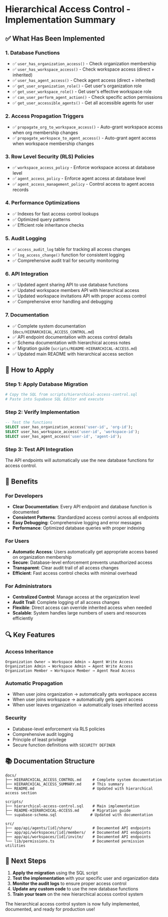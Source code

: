 # Hierarchical Access Control - Implementation Summary

## ✅ What Has Been Implemented

### 1. Database Functions

- ✅ `user_has_organization_access()` - Check organization membership
- ✅ `user_has_workspace_access()` - Check workspace access (direct + inherited)
- ✅ `user_has_agent_access()` - Check agent access (direct + inherited)
- ✅ `get_user_organization_role()` - Get user's organization role
- ✅ `get_user_workspace_role()` - Get user's effective workspace role
- ✅ `can_user_perform_agent_action()` - Check specific action permissions
- ✅ `get_user_accessible_agents()` - Get all accessible agents for user

### 2. Access Propagation Triggers

- ✅ `propagate_org_to_workspace_access()` - Auto-grant workspace access when org membership changes
- ✅ `propagate_workspace_to_agent_access()` - Auto-grant agent access when workspace membership changes

### 3. Row Level Security (RLS) Policies

- ✅ `workspace_access_policy` - Enforce workspace access at database level
- ✅ `agent_access_policy` - Enforce agent access at database level
- ✅ `agent_access_management_policy` - Control access to agent access records

### 4. Performance Optimizations

- ✅ Indexes for fast access control lookups
- ✅ Optimized query patterns
- ✅ Efficient role inheritance checks

### 5. Audit Logging

- ✅ `access_audit_log` table for tracking all access changes
- ✅ `log_access_change()` function for consistent logging
- ✅ Comprehensive audit trail for security monitoring

### 6. API Integration

- ✅ Updated agent sharing API to use database functions
- ✅ Updated workspace members API with hierarchical access
- ✅ Updated workspace invitations API with proper access control
- ✅ Comprehensive error handling and debugging

### 7. Documentation

- ✅ Complete system documentation (`docs/HIERARCHICAL_ACCESS_CONTROL.md`)
- ✅ API endpoint documentation with access control details
- ✅ Schema documentation with hierarchical access notes
- ✅ Migration guide (`scripts/README-HIERARCHICAL-ACCESS.md`)
- ✅ Updated main README with hierarchical access section

## 🔧 How to Apply

### Step 1: Apply Database Migration

```bash
# Copy the SQL from scripts/hierarchical-access-control.sql
# Paste into Supabase SQL Editor and execute
```

### Step 2: Verify Implementation

```sql
-- Test the functions
SELECT user_has_organization_access('user-id', 'org-id');
SELECT user_has_workspace_access('user-id', 'workspace-id');
SELECT user_has_agent_access('user-id', 'agent-id');
```

### Step 3: Test API Integration

The API endpoints will automatically use the new database functions for access control.

## 🎯 Benefits

### For Developers

- **Clear Documentation**: Every API endpoint and database function is documented
- **Consistent Patterns**: Standardized access control across all endpoints
- **Easy Debugging**: Comprehensive logging and error messages
- **Performance**: Optimized database queries with proper indexing

### For Users

- **Automatic Access**: Users automatically get appropriate access based on organization membership
- **Secure**: Database-level enforcement prevents unauthorized access
- **Transparent**: Clear audit trail of all access changes
- **Efficient**: Fast access control checks with minimal overhead

### For Administrators

- **Centralized Control**: Manage access at the organization level
- **Audit Trail**: Complete logging of all access changes
- **Flexible**: Direct access can override inherited access when needed
- **Scalable**: System handles large numbers of users and resources efficiently

## 🔍 Key Features

### Access Inheritance

```
Organization Owner → Workspace Admin → Agent Write Access
Organization Admin → Workspace Admin → Agent Write Access
Organization Member → Workspace Member → Agent Read Access
```

### Automatic Propagation

- When user joins organization → automatically gets workspace access
- When user joins workspace → automatically gets agent access
- When user leaves organization → automatically loses inherited access

### Security

- Database-level enforcement via RLS policies
- Comprehensive audit logging
- Principle of least privilege
- Secure function definitions with `SECURITY DEFINER`

## 📚 Documentation Structure

```
docs/
├── HIERARCHICAL_ACCESS_CONTROL.md     # Complete system documentation
├── HIERARCHICAL_ACCESS_SUMMARY.md     # This summary
└── README.md                          # Updated with hierarchical access section

scripts/
├── hierarchical-access-control.sql    # Main implementation
├── README-HIERARCHICAL-ACCESS.md      # Migration guide
└── supabase-schema.sql               # Updated with documentation

src/
├── app/api/agents/[id]/share/         # Documented API endpoints
├── app/api/workspaces/[id]/members/   # Documented API endpoints
├── app/api/workspaces/[id]/invite/    # Documented API endpoints
└── lib/permissions.ts                 # Documented permission utilities
```

## 🚀 Next Steps

1. **Apply the migration** using the SQL script
2. **Test the implementation** with your specific user and organization data
3. **Monitor the audit logs** to ensure proper access control
4. **Update any custom code** to use the new database functions
5. **Train your team** on the new hierarchical access control system

The hierarchical access control system is now fully implemented, documented, and ready for production use!
